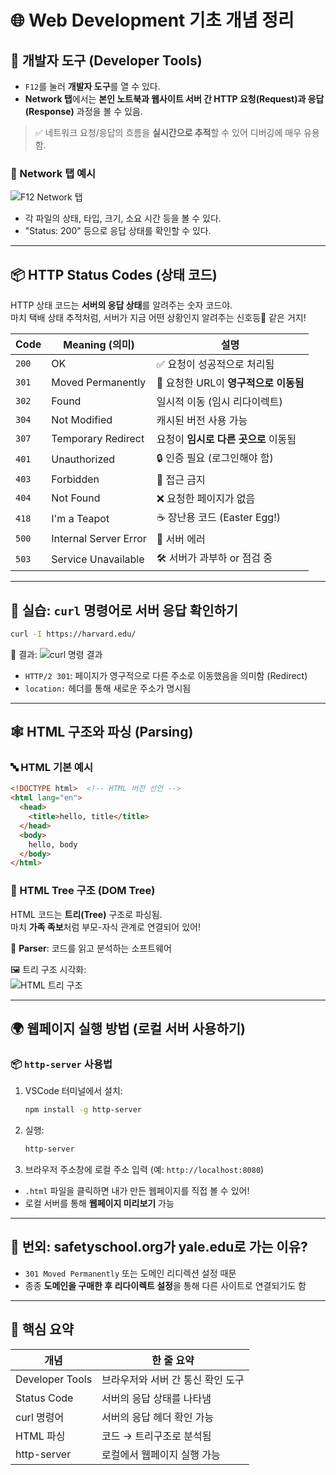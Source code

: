 # 🌐 Web Development 기초 개념 정리

## 🧠 개발자 도구 (Developer Tools)
- `F12`를 눌러 **개발자 도구**를 열 수 있다.
- **Network 탭**에서는 **본인 노트북과 웹사이트 서버 간 HTTP 요청(Request)과 응답(Response)** 과정을 볼 수 있음.

> ✅ 네트워크 요청/응답의 흐름을 **실시간으로 추적**할 수 있어 디버깅에 매우 유용함.

### 📸 Network 탭 예시
![F12 Network 탭](F12network.png)

- 각 파일의 상태, 타입, 크기, 소요 시간 등을 볼 수 있다.
- "Status: 200" 등으로 응답 상태를 확인할 수 있다.

---

## 📦 HTTP Status Codes (상태 코드)

HTTP 상태 코드는 **서버의 응답 상태**를 알려주는 숫자 코드야.  
마치 택배 상태 추적처럼, 서버가 지금 어떤 상황인지 알려주는 신호등🚦 같은 거지!

| Code | Meaning (의미) | 설명 |
|------|----------------|------|
| `200` | OK | ✅ 요청이 성공적으로 처리됨 |
| `301` | Moved Permanently | 🔁 요청한 URL이 **영구적으로 이동됨** |
| `302` | Found | 일시적 이동 (임시 리다이렉트) |
| `304` | Not Modified | 캐시된 버전 사용 가능 |
| `307` | Temporary Redirect | 요청이 **임시로 다른 곳으로** 이동됨 |
| `401` | Unauthorized | 🔒 인증 필요 (로그인해야 함) |
| `403` | Forbidden | 🚫 접근 금지 |
| `404` | Not Found | ❌ 요청한 페이지가 없음 |
| `418` | I'm a Teapot | ☕ 장난용 코드 (Easter Egg!) |
| `500` | Internal Server Error | 🧯 서버 에러 |
| `503` | Service Unavailable | 🛠 서버가 과부하 or 점검 중 |


---

## 🧪 실습: `curl` 명령어로 서버 응답 확인하기
```bash
curl -I https://harvard.edu/
```

📜 결과:
![curl 명령 결과](https.png)

- `HTTP/2 301`: 페이지가 영구적으로 다른 주소로 이동했음을 의미함 (Redirect)
- `location:` 헤더를 통해 새로운 주소가 명시됨

---

## 🕸 HTML 구조와 파싱 (Parsing)

### 🔤 HTML 기본 예시
```html
<!DOCTYPE html>  <!-- HTML 버전 선언 -->
<html lang="en">
  <head>
    <title>hello, title</title>
  </head>
  <body>
    hello, body
  </body>
</html>
```

### 🌲 HTML Tree 구조 (DOM Tree)
HTML 코드는 **트리(Tree)** 구조로 파싱됨.  
마치 **가족 족보**처럼 부모-자식 관계로 연결되어 있어!

📌 **Parser**: 코드를 읽고 분석하는 소프트웨어

🖼 트리 구조 시각화:  
![HTML 트리 구조](html_tree.png)

---

## 🌍 웹페이지 실행 방법 (로컬 서버 사용하기)

### 📦 `http-server` 사용법
1. VSCode 터미널에서 설치:
   ```bash
   npm install -g http-server
   ```
2. 실행:
   ```bash
   http-server
   ```
3. 브라우저 주소창에 로컬 주소 입력 (예: `http://localhost:8080`)

- `.html` 파일을 클릭하면 내가 만든 웹페이지를 직접 볼 수 있어!  
- 로컬 서버를 통해 **웹페이지 미리보기** 가능

---

## 🤔 번외: safetyschool.org가 yale.edu로 가는 이유?
- `301 Moved Permanently` 또는 도메인 리디렉션 설정 때문
- 종종 **도메인을 구매한 후 리다이렉트 설정**을 통해 다른 사이트로 연결되기도 함

---

## 🧠 핵심 요약

| 개념 | 한 줄 요약 |
|------|-------------|
| Developer Tools | 브라우저와 서버 간 통신 확인 도구 |
| Status Code | 서버의 응답 상태를 나타냄 |
| curl 명령어 | 서버의 응답 헤더 확인 가능 |
| HTML 파싱 | 코드 → 트리구조로 분석됨 |
| http-server | 로컬에서 웹페이지 실행 가능 |
